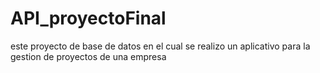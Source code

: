 # API_proyectoFinal
este proyecto de base de datos en el cual se realizo un aplicativo para la gestion de proyectos de una empresa
